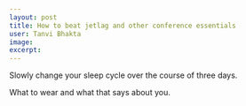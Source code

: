 ```yaml
---
layout: post
title: How to beat jetlag and other conference essentials
user: Tanvi Bhakta
image:
excerpt:
---
```


Slowly change your sleep cycle over the course of three days.

What to wear and what that says about you.
